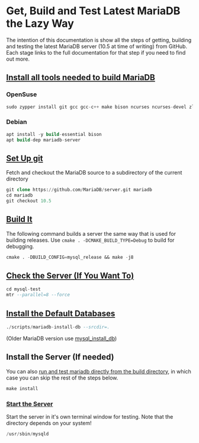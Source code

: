 # Get, Build and Test Latest MariaDB the Lazy Way

The intention of this documentation is show all the steps of getting, building and testing the latest MariaDB server (10.5 at time of writing) from GitHub.  Each stage links to the full documentation for that step if you need to find out more.

## [Install all tools needed to build MariaDB](/mariadb-administration/getting-installing-and-upgrading-mariadb/compiling-mariadb-from-source/Build_Environment_Setup_for_Linux)

### OpenSuse

```sql
sudo zypper install git gcc gcc-c++ make bison ncurses ncurses-devel zlib-devel libevent-devel cmake openssl
```

### Debian

```sql
apt install -y build-essential bison
apt build-dep mariadb-server 
```

## [Set Up git](/kb/en/using-git/)

Fetch and checkout the MariaDB source to a subdirectory of the current directory

```sql
git clone https://github.com/MariaDB/server.git mariadb
cd mariadb
git checkout 10.5
```

## [Build It](/mariadb-administration/getting-installing-and-upgrading-mariadb/compiling-mariadb-from-source/generic-build-instructions)

The following command builds a server the same way that is used for building releases. Use `cmake . -DCMAKE_BUILD_TYPE=Debug` to build for debugging.

```sql
cmake . -DBUILD_CONFIG=mysql_release && make -j8
```

## [Check the Server (If You Want To)](%5Bmysql-test)

```sql
cd mysql-test
mtr --parallel=8 --force
```

## [Install the Default Databases](/clients-utilities/mariadb-install-db)

```sql
./scripts/mariadb-install-db --srcdir=.
```

(Older MariaDB version use [mysql_install_db](/clients-utilities/mysql_install_db))

## Install the Server (If needed)

You can also [run and test mariadb directly from the build directory](/mariadb-administration/getting-installing-and-upgrading-mariadb/starting-and-stopping-mariadb/running-mariadb-from-the-build-directory), in which case you can skip the rest of the steps below.

```sql
make install
```

### [Start the Server](/mariadb-administration/getting-installing-and-upgrading-mariadb/starting-and-stopping-mariadb/starting-and-stopping-mariadb-automatically)

Start the server in it's own terminal window for testing. Note that the directory depends on your system!

```sql
/usr/sbin/mysqld
```